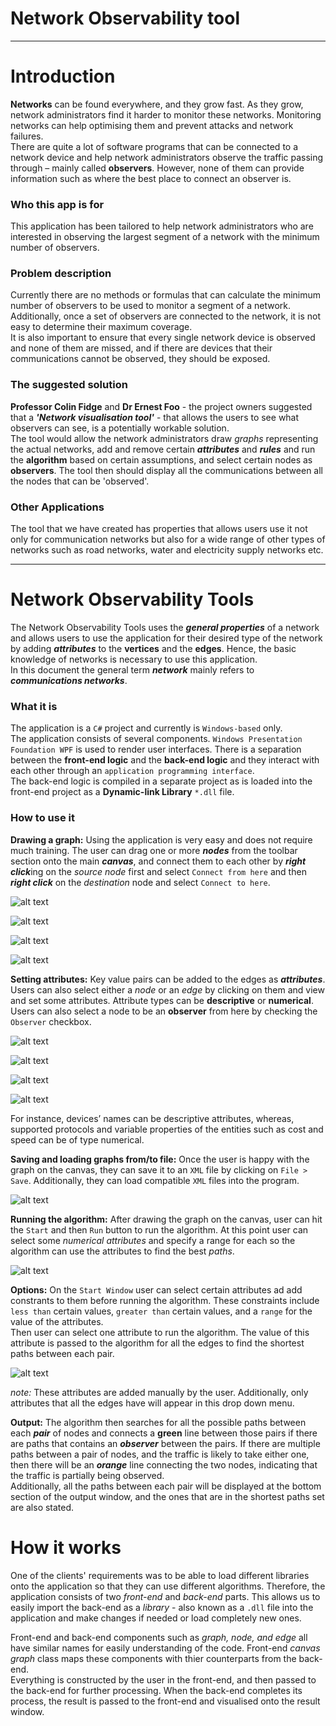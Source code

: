 ﻿Network Observability tool
==========================
---


# Introduction
__Networks__ can be found everywhere, and they grow fast. As they grow, network administrators find it harder
 to monitor these networks. Monitoring networks can help optimising them and prevent attacks and network failures.   
There are quite a lot of software programs that can be connected to a network device and help network 
administrators observe the traffic passing through – mainly called **observers**. However, none of 
them can provide information such as where the best place to connect an observer is.
### Who this app is for
This application has been tailored to help network administrators who are interested in 
observing the largest segment of a network with the minimum number of observers.   

### Problem description
Currently there are no methods or formulas that can calculate the minimum number 
of observers to be used to monitor a segment of a network. Additionally, once a set of observers 
are connected to the network, it is not easy to determine their maximum coverage.   
It is also important to ensure that every single network device is observed and 
none of them are missed, and if there are devices that their communications cannot be observed, 
they should be exposed.


### The suggested solution
__Professor Colin Fidge__ and __Dr Ernest Foo__ - the project owners suggested that 
a _**'Network visualisation tool'**_ - that 
allows the users to see what observers can see, is a potentially workable solution.    
The tool would allow the network administrators draw _graphs_ representing the actual 
networks, add and remove certain ___attributes___ and ___rules___ and run the __algorithm__ based on certain 
assumptions, and select certain nodes as __observers__. The tool then should display all the 
communications between all the nodes that can be 'observed'.   


### Other Applications
The tool that we have created has properties that allows users use it not only for communication 
networks but also for a wide range of other types of networks such as road networks, water and 
electricity supply networks etc.  

---

# Network Observability Tools
The Network Observability Tools uses the _**general properties**_ of a network and allows users to use 
the application for their desired type of the network by adding _**attributes**_ to the **vertices** and 
the **edges**. Hence, the basic knowledge of networks is necessary to use this application.    
In this document the general term _**network**_ mainly refers to _**communications networks**_.
### What it is
The application is a `C#` project and currently is `Windows-based` only.    
The application consists of several components. `Windows Presentation Foundation WPF` is used to 
render user interfaces. There is a separation between the **front-end logic** and the **back-end logic** 
and they interact with each other through an `application programming interface`.  
The back-end logic is compiled in a separate project as is loaded into the front-end 
project as a **Dynamic-link Library** `*.dll` file.

### How to use it
__Drawing a graph:__ Using the application is very easy and does not require much training. The user can drag one or 
more ___nodes___ from the toolbar section onto the main ___canvas___, and connect them to each other by 
***right click***ing on the _source node_ first and select `Connect from here` and then ___right click___ on 
the _destination_ node and select `Connect to here`.  
   
![alt text](https://github.com/fanrice123/NOCoreForFramework/blob/master/NOCoreForFramework/img/node.PNG?raw=true "Select node")
  
![alt text](https://github.com/fanrice123/NOCoreForFramework/blob/master/NOCoreForFramework/img/connect_from.png?raw=true "Connect from")
 
![alt text](https://github.com/fanrice123/NOCoreForFramework/blob/master/NOCoreForFramework/img/connect_to.png?raw=true "Connect to")
   
![alt text](https://github.com/fanrice123/NOCoreForFramework/blob/master/NOCoreForFramework/img/connected_nodes.PNG?raw=true "Connected node")

__Setting attributes:__ Key value pairs can be added to the edges as ___attributes___. Users can also select either a _node_ or an _edge_ by clicking on them and view and set 
some attributes. Attribute types can be __descriptive__ or __numerical__. Users 
can also select a node to be an __observer__ from here by checking the `Observer` checkbox. 
  
![alt text](https://github.com/fanrice123/NOCoreForFramework/blob/master/NOCoreForFramework/img/selected_edge.PNG?raw=true "Selected edge")   
  
![alt text](https://github.com/fanrice123/NOCoreForFramework/blob/master/NOCoreForFramework/img/add_attr.PNG?raw=true "Add attribute")   
  
![alt text](https://github.com/fanrice123/NOCoreForFramework/blob/master/NOCoreForFramework/img/side_panel.PNG?raw=true "Side Panel")   
   
![alt text](https://github.com/fanrice123/NOCoreForFramework/blob/master/NOCoreForFramework/img/is_observer.PNG?raw=true "Is observer")   
   
For instance, devices’ names can be descriptive attributes, whereas, supported 
protocols and variable properties of the entities such as cost and speed can be of type numerical.   
   
__Saving and loading graphs from/to file:__ Once the user is happy with the graph on the canvas, they can save it to an `XML` file by clicking 
on `File > Save`. Additionally, they can load compatible `XML` files into the program.   
   
![alt text]( https://github.com/fanrice123/NOCoreForFramework/blob/master/NOCoreForFramework/img/save.png?raw=true "Save")   
  
__Running the algorithm:__ After drawing the graph on the canvas, user can hit the `Start` and then `Run` button 
to run the algorithm. At this point user can select some _numerical attributes_ and specify a 
range for each so the algorithm can use the attributes to find the best _paths_.   
   
![alt text](https://github.com/fanrice123/NOCoreForFramework/blob/master/NOCoreForFramework/img/start.PNG?raw=true "Start")   
   
 
__Options:__ On the `Start Window` user can select certain attributes ad add constrants to them before running the algorithm. These constraints include `less than` certain values, `greater than` certain values, and a `range` for the value of the attributes.   
Then user can select one attribute to run the algorithm. The value of this attribute is passed to the algorithm for all the edges to find the shortest paths between each pair.   
   
![alt text](https://github.com/fanrice123/NOCoreForFramework/blob/master/NOCoreForFramework/img/select.png?raw=true "Select attribute")   
   
*note:* These attributes are added manually by the user. Additionally, only attributes that all the edges have will appear in this drop down menu.
   
__Output:__ The algorithm then searches for all the possible paths between each ___pair___ of nodes 
and connects a __green__ line between those pairs if there are paths that contains an ___observer___ between the pairs. 
If there are multiple paths between a pair of nodes, and the traffic is likely to take either one, then there will be an ___orange___ line connecting the two nodes, indicating that the traffic is partially being observed.   
Additionally, all the paths between each pair will be displayed at the bottom section of the output window, and the ones that are in the shortest paths set are also stated.



# How it works
One of the clients' requirements was to be able to load different libraries onto the application so that 
they can use different algorithms. Therefore, the application consists of two _front-end_ and _back-end_ 
parts. This allows us to easily import the back-end as a _library_ - also known as a `.dll` file into the application and make 
changes if needed or load completely new ones.  
   
   

Front-end and back-end components such as _graph, node, and edge_ all have similar names for easily understanding of the code. Front-end _canvas graph_ class maps these components with thier counterparts from the back-end.   
Everything is constructed by the user in the front-end, and then passed to the back-end for further processing. When the back-end completes its process, the result is passed to the front-end and visualised onto the result window.

